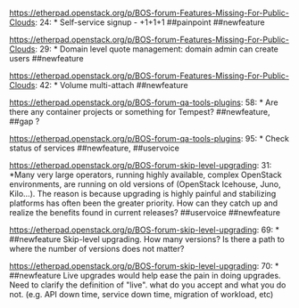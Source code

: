 https://etherpad.openstack.org/p/BOS-forum-Features-Missing-For-Public-Clouds: 24: 		* Self-service signup - +1+1+1 ##painpoint ##newfeature

https://etherpad.openstack.org/p/BOS-forum-Features-Missing-For-Public-Clouds: 29: 		* Domain level quote management: domain admin can create users  ##newfeature

https://etherpad.openstack.org/p/BOS-forum-Features-Missing-For-Public-Clouds: 42: 		* Volume multi-attach ##newfeature

https://etherpad.openstack.org/p/BOS-forum-qa-tools-plugins: 58: 			* Are there any container projects or something for Tempest?   ##newfeature, ##gap ?

https://etherpad.openstack.org/p/BOS-forum-qa-tools-plugins: 95: 		* Check status of services  ##newfeature, ##uservoice

https://etherpad.openstack.org/p/BOS-forum-skip-level-upgrading: 31: *Many very large operators, running highly available, complex OpenStack environments, are running on old versions of (OpenStack Icehouse, Juno, Kilo...). The reason is because upgrading is highly painful and stabilizing platforms has often been the greater priority. How can they catch up and realize the benefits found in current releases? ##uservoice ##newfeature 

https://etherpad.openstack.org/p/BOS-forum-skip-level-upgrading: 69: 		* ##newfeature Skip-level upgrading. How many versions? Is there a path to where the number of versions does not matter?

https://etherpad.openstack.org/p/BOS-forum-skip-level-upgrading: 70: 		* ##newfeature Live upgrades would help ease the pain in doing upgrades. Need to clarify the definition of "live". what do you accept and what you do not. (e.g. API down time, service down time, migration of workload, etc)

